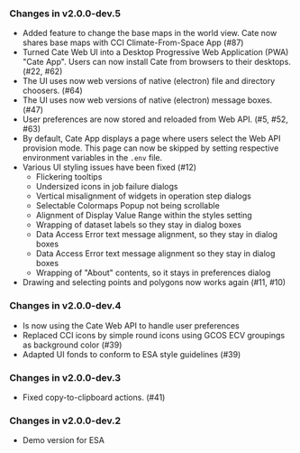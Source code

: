 ### Changes in v2.0.0-dev.5

* Added feature to change the base maps in the world view. 
  Cate now shares base maps with CCI Climate-From-Space App (#87)
* Turned Cate Web UI into a Desktop Progressive Web Application (PWA) "Cate App".
  Users can now install Cate from browsers to their desktops. (#22, #62)
* The UI uses now web versions of native (electron) file and directory choosers. (#64)   
* The UI uses now web versions of native (electron) message boxes. (#47)
* User preferences are now stored and reloaded from Web API. (#5, #52, #63)
* By default, Cate App displays a page where users select the Web API provision mode.
  This page can now be skipped by setting respective environment variables in the 
  `.env` file.
* Various UI styling issues have been fixed (#12)
  - Flickering tooltips
  - Undersized icons in job failure dialogs
  - Vertical misalignment of widgets in operation step dialogs
  - Selectable Colormaps Popup not being scrollable
  - Alignment of Display Value Range within the styles setting
  - Wrapping of dataset labels so they stay in dialog boxes
  - Data Access Error text message alignment, so they stay in dialog boxes
  - Data Access Error text message alignment so they stay in dialog boxes
  - Wrapping of "About" contents, so it stays in preferences dialog
* Drawing and selecting points and polygons now works again (#11, #10)

### Changes in v2.0.0-dev.4

* Is now using the Cate Web API to handle user preferences
* Replaced CCI icons by simple round icons using GCOS ECV groupings as background color (#39)
* Adapted UI fonds to conform to ESA style guidelines (#39)

### Changes in v2.0.0-dev.3

* Fixed copy-to-clipboard actions. (#41)

### Changes in v2.0.0-dev.2

* Demo version for ESA
